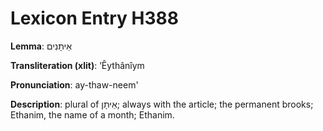 # Lexicon Entry H388

**Lemma**: אֵיתָנִים

**Transliteration (xlit)**: ʼÊythânîym

**Pronunciation**: ay-thaw-neem'

**Description**:
plural of אֵיתָן; always with the article; the permanent brooks; Ethanim, the name of a month; Ethanim.
